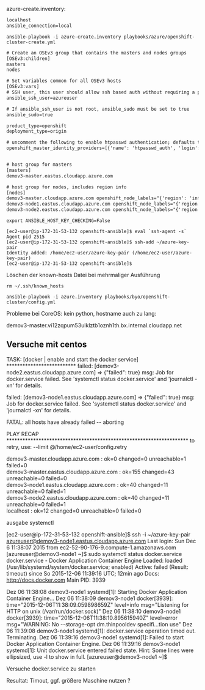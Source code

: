 azure-create.inventory:

```txt
localhost
ansible_connection=local
```

```console
ansible-playbook -i azure-create.inventory playbooks/azure/openshift-cluster-create.yml
```

```txt
# Create an OSEv3 group that contains the masters and nodes groups
[OSEv3:children]
masters
nodes

# Set variables common for all OSEv3 hosts
[OSEv3:vars]
# SSH user, this user should allow ssh based auth without requiring a password
ansible_ssh_user=azureuser

# If ansible_ssh_user is not root, ansible_sudo must be set to true
ansible_sudo=true

product_type=openshift
deployment_type=origin

# uncomment the following to enable htpasswd authentication; defaults to DenyAllPasswordIdentityProvider
openshift_master_identity_providers=[{'name': 'htpasswd_auth', 'login': 'true', 'challenge': 'true', 'kind': 'HTPasswdPasswordIdentityProvider', 'filename': '/etc/origin/origin-passwd'}]


# host group for masters
[masters]
demov3-master.eastus.cloudapp.azure.com

# host group for nodes, includes region info
[nodes]
demov3-master.cloudapp.azure.com openshift_node_labels="{'region': 'infra', 'zone': 'default'}"
demov3-node1.eastus.cloudapp.azure.com openshift_node_labels="{'region': 'primary', 'zone': 'east'}"
demov3-node2.eastus.cloudapp.azure.com openshift_node_labels="{'region': 'primary', 'zone': 'west'}"
```

```console
export ANSIBLE_HOST_KEY_CHECKING=False
```

```console
[ec2-user@ip-172-31-53-132 openshift-ansible]$ eval `ssh-agent -s`
Agent pid 2515
[ec2-user@ip-172-31-53-132 openshift-ansible]$ ssh-add ~/azure-key-pair
Identity added: /home/ec2-user/azure-key-pair (/home/ec2-user/azure-key-pair)
[ec2-user@ip-172-31-53-132 openshift-ansible]$ 
```

Löschen der known-hosts Datei bei mehrmaliger Ausführung

```console
rm ~/.ssh/known_hosts
```

```console
ansible-playbook -i azure.inventory playbooks/byo/openshift-cluster/config.yml
```

Probleme bei CoreOS: kein python, 
hostname auch zu lang:

demov3-master.vi12zqpum53ulklztb1oznh1th.bx.internal.cloudapp.net

## Versuche mit centos

TASK: [docker | enable and start the docker service] ************************** 
failed: [demov3-node2.eastus.cloudapp.azure.com] => {"failed": true}
msg: Job for docker.service failed. See 'systemctl status docker.service' and 'journalctl -xn' for details.

failed: [demov3-node1.eastus.cloudapp.azure.com] => {"failed": true}
msg: Job for docker.service failed. See 'systemctl status docker.service' and 'journalctl -xn' for details.


FATAL: all hosts have already failed -- aborting

PLAY RECAP ******************************************************************** 
           to retry, use: --limit @/home/ec2-user/config.retry

demov3-master.cloudapp.azure.com : ok=0    changed=0    unreachable=1    failed=0   
demov3-master.eastus.cloudapp.azure.com : ok=155  changed=43   unreachable=0    failed=0   
demov3-node1.eastus.cloudapp.azure.com : ok=40   changed=11   unreachable=0    failed=1   
demov3-node2.eastus.cloudapp.azure.com : ok=40   changed=11   unreachable=0    failed=1   
localhost                  : ok=12   changed=0    unreachable=0    failed=0   

ausgabe systemctl

[ec2-user@ip-172-31-53-132 openshift-ansible]$ ssh -i ~/azure-key-pair azureuser@demov3-node1.eastus.cloudapp.azure.com
Last login: Sun Dec  6 11:38:07 2015 from ec2-52-90-176-9.compute-1.amazonaws.com
[azureuser@demov3-node1 ~]$ sudo systemctl status docker.service
docker.service - Docker Application Container Engine
   Loaded: loaded (/usr/lib/systemd/system/docker.service; enabled)
   Active: failed (Result: timeout) since So 2015-12-06 11:39:16 UTC; 12min ago
     Docs: http://docs.docker.com
 Main PID: 3939

Dez 06 11:38:08 demov3-node1 systemd[1]: Starting Docker Application Container Engine...
Dez 06 11:38:09 demov3-node1 docker[3939]: time="2015-12-06T11:38:09.059898659Z" level=info msg="Listening for HTTP on unix (/var/run/docker.sock)"
Dez 06 11:38:10 demov3-node1 docker[3939]: time="2015-12-06T11:38:10.895615940Z" level=error msg="WARNING: No --storage-opt dm.thinpooldev specifi...tion use"
Dez 06 11:39:08 demov3-node1 systemd[1]: docker.service operation timed out. Terminating.
Dez 06 11:39:16 demov3-node1 systemd[1]: Failed to start Docker Application Container Engine.
Dez 06 11:39:16 demov3-node1 systemd[1]: Unit docker.service entered failed state.
Hint: Some lines were ellipsized, use -l to show in full.
[azureuser@demov3-node1 ~]$ 

Versuche docker.service zu starten

Resultat: Timout, ggf. größere Maschine nutzen ?

